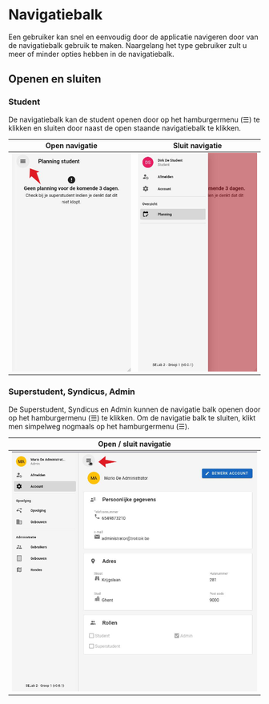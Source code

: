 # Navigatiebalk
Een gebruiker kan snel en eenvoudig door de applicatie navigeren door van de navigatiebalk gebruik te maken.
Naargelang het type gebruiker zult u meer of minder opties hebben in de navigatiebalk.

## Openen en sluiten
### Student
De navigatiebalk kan de student openen door op het hamburgermenu (☰) te klikken en sluiten door naast de
open staande navigatiebalk te klikken.

|          Open navigatie          |          Sluit navigatie          |
|:--------------------------------:|:---------------------------------:|
| ![](assets/student_open_nav.jpg) | ![](assets/student_close_nav.jpg) |

### Superstudent, Syndicus, Admin
De Superstudent, Syndicus en Admin kunnen de navigatie balk openen door op het hamburgermenu (☰) te klikken.
Om de navigatie balk te sluiten, klikt men simpelweg nogmaals op het hamburgermenu (☰).

|        Open / sluit navigatie        |
|:------------------------------------:|
| ![](assets/nav_other_open_close.jpg) |
